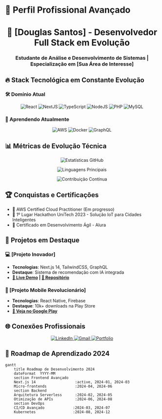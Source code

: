 # 📌 Perfil Profissional Avançado

<h1 align="center">🚀 [Douglas Santos] - Desenvolvedor Full Stack em Evolução</h1>
<h3 align="center">Estudante de Análise e Desenvolvimento de Sistemas | Especialização em [Sua Área de Interesse]</h3>

## 🔥 Stack Tecnológica em Constante Evolução

### 🛠️ Domínio Atual
<div align="center">
  <!-- Frontend -->
  <img src="https://img.shields.io/badge/React-20232A?style=for-the-badge&logo=react&logoColor=61DAFB" alt="React" />
  <img src="https://img.shields.io/badge/Next.js-000000?style=for-the-badge&logo=nextdotjs&logoColor=white" alt="NextJS" />
  <img src="https://img.shields.io/badge/TypeScript-007ACC?style=for-the-badge&logo=typescript&logoColor=white" alt="TypeScript" />
  
  <!-- Backend -->
  <img src="https://img.shields.io/badge/Node.js-339933?style=for-the-badge&logo=nodedotjs&logoColor=white" alt="NodeJS" />
  <img src="https://img.shields.io/badge/PHP-777BB4?style=for-the-badge&logo=php&logoColor=white" alt="PHP" />
  
  <!-- Databases -->
  <img src="https://img.shields.io/badge/MySQL-005C84?style=for-the-badge&logo=mysql&logoColor=white" alt="MySQL" />
</div>

### 🌱 Aprendendo Atualmente
<div align="center">
  <img src="https://img.shields.io/badge/AWS-232F3E?style=for-the-badge&logo=amazonaws&logoColor=white" alt="AWS" />
  <img src="https://img.shields.io/badge/Docker-2CA5E0?style=for-the-badge&logo=docker&logoColor=white" alt="Docker" />
  <img src="https://img.shields.io/badge/GraphQL-E434AA?style=for-the-badge&logo=graphql&logoColor=white" alt="GraphQL" />
</div>

## 📊 Métricas de Evolução Técnica
<div align="center">
  
  ![Estatísticas GitHub](https://github-readme-stats-omega-five.vercel.app/api?username=SEUUSERNAME&show_icons=true&theme=radical&include_all_commits=true&count_private=true&custom_title=Evolução%20Técnica)
  
  ![Linguagens Principais](https://github-readme-stats-omega-five.vercel.app/api/top-langs/?username=SEUUSERNAME&layout=compact&theme=radical&langs_count=6&hide=roff,shell&custom_title=Linguagens%20em%20Destaque)
  
  ![Contribuição Contínua](https://github-readme-activity-graph.vercel.app/graph?username=SEUUSERNAME&theme=react-dark&hide_border=true&area=true&custom_title=Trajetória%20de%20Contribuição)
</div>

## 🏆 Conquistas e Certificações
- 🏅 AWS Certified Cloud Practitioner (Em progresso)
- 🥇 1º Lugar Hackathon UniTech 2023 - Solução IoT para Cidades Inteligentes
- 📜 Certificado em Desenvolvimento Ágil - Alura

## 🚀 Projetos em Destaque

### 💻 [Projeto Inovador]
- **Tecnologias**: Next.js 14, TailwindCSS, GraphQL
- **Destaque**: Sistema de recomendação com IA integrada
- **[🔗 Live Demo](https://...) | [📂 Repositório](https://...)**

### 📱 [Projeto Mobile Revolucionário]
- **Tecnologias**: React Native, Firebase
- **Destaque**: 10k+ downloads na Play Store
- **[📲 Veja no Google Play](https://...)**

## 🌐 Conexões Profissionais
<div align="center">
  <a href="[Seu LinkedIn]" target="_blank">
    <img src="https://img.shields.io/badge/LinkedIn-0077B5?style=for-the-badge&logo=linkedin&logoColor=white" alt="LinkedIn"/>
  </a>
  <a href="mailto:[dsdouglas13@gmail.com]">
    <img src="https://img.shields.io/badge/Gmail-D14836?style=for-the-badge&logo=gmail&logoColor=white" alt="Gmail"/>
  </a>
  <a href="[Seu Portfolio]" target="_blank">
    <img src="https://img.shields.io/badge/Portfolio-%23000000.svg?style=for-the-badge&logo=firefox&logoColor=#FF7139" alt="Portfolio"/>
  </a>
</div>

## 📅 Roadmap de Aprendizado 2024
```mermaid
gantt
    title Roadmap de Desenvolvimento 2024
    dateFormat  YYYY-MM
    section Frontend Avançado
    Next.js 14                  :active, 2024-01, 2024-03
    Micro-frontends             :2024-04, 2024-06
    section Backend
    Arquitetura Serverless      :2024-02, 2024-05
    Otimização de APIs          :2024-06, 2024-08
    section DevOps
    CI/CD Avançado             :2024-03, 2024-07
    Kubernetes                 :2024-08, 2024-12